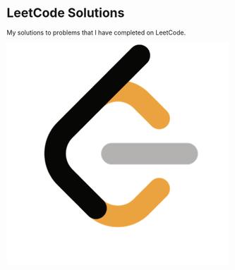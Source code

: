 # LeetCode Solutions
My solutions to problems that I have completed on LeetCode.

![Alt text](https://github.com/MalikCoderGreen/LeetCode_Problems/blob/main/LeetCode_logo_black.png?raw=true "leet code icon")
